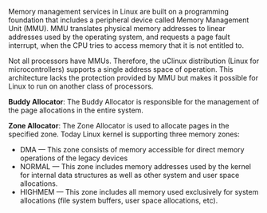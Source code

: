 Memory management services in Linux are built on a programming foundation that includes a peripheral device called Memory Management Unit (MMU). MMU translates physical memory addresses to linear addresses used by the operating system, and requests a page fault interrupt, when the CPU tries to access memory that it is not entitled to.

Not all processors have MMUs. Therefore, the uClinux distribution (Linux for microcontrollers) supports a single address space of operation. This architecture lacks the protection provided by MMU but makes it possible for Linux to run on another class of processors.

**Buddy Allocator**: The Buddy Allocator is responsible for the management of the page allocations in the entire system.

**Zone Allocator**: The Zone Allocator is used to allocate pages in the specified zone. Today Linux kernel is supporting three memory zones:
* DMA — This zone consists of memory accessible for direct memory operations of the legacy devices
* NORMAL — This zone includes memory addresses used by the kernel for internal data structures as well as other system and user space allocations.
* HIGHMEM — This zone includes all memory used exclusively for system allocations (file system buffers, user space allocations, etc).
